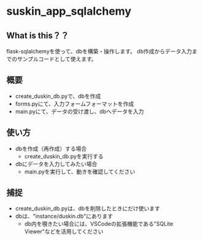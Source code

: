 # suskin_app_sqlalchemy

## What is this？？
flask-sqlalchemyを使って、dbを構築・操作します。
db作成からデータ入力までのサンプルコードとして使えます。

## 概要
- create_duskin_db.pyで、dbを作成
- forms.pyにて、入力フォームフォーマットを作成
- main.pyにて、データの受け渡し、dbへデータを入力

## 使い方
- dbを作成（再作成）する場合
    - create_duskin_db.pyを実行する
- dbにデータを入力してみたい場合
    - main.pyを実行して、動きを確認してください

## 捕捉
- create_duskin_db.pyは、dbを削除したときにだけ使います
- dbは、"instance/duskin.db"にあります
    - db内を覗きたい場合には、VSCodeの拡張機能である"SQLite Viewer"などを活用してください